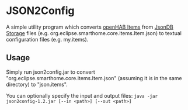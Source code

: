 # JSON2Config
 
A simple utility program which converts [openHAB Items](https://www.openhab.org/docs/configuration/items.html) from [JsonDB Storage](https://www.openhab.org/docs/administration/jsondb.html) files (e.g. org.eclipse.smarthome.core.items.Item.json) to textual configuration files (e.g. my.items).

## Usage

Simply run json2config.jar to convert "org.eclipse.smarthome.core.items.Item.json" (assuming it is in the same directory) to "json.items". 

You can optionally specify the input and output files:
`java -jar json2config-1.2.jar [--in <path>] [--out <path>]`


